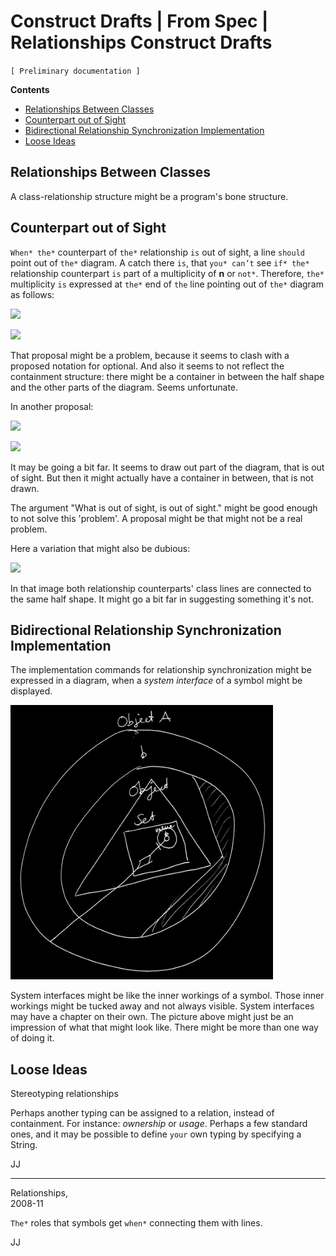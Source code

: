 ﻿Construct Drafts | From Spec | Relationships Construct Drafts
=============================================================

`[ Preliminary documentation ]`

__Contents__

- [Relationships Between Classes](#relationships-between-classes)
- [Counterpart out of Sight](#counterpart-out-of-sight)
- [Bidirectional Relationship Synchronization Implementation](#bidirectional-relationship-synchronization-implementation)
- [Loose Ideas](#loose-ideas)

## Relationships Between Classes

A class-relationship structure might be a program's bone structure.

## Counterpart out of Sight

`When* the*` counterpart of `the*` relationship `is` out of sight, a line `should` point out of `the*` diagram. A catch there `is`, that `you* can’t` see `if* the*` relationship counterpart `is` part of a multiplicity of __n__ or `not*`. Therefore, `the*` multiplicity `is` expressed at `the*` end of `the` line pointing out of `the*` diagram as follows:

![](images/1.%20Relationships%20Construct%20Drafts.011.png)

![](images/1.%20Relationships%20Construct%20Drafts.012.png)

That proposal might be a problem, because it seems to clash with a proposed notation for optional. And also it seems to not reflect the containment structure: there might be a container in between the half shape and the other parts of the diagram. Seems unfortunate.

In another proposal:

![](images/1.%20Relationships%20Construct%20Drafts.013.png)

![](images/1.%20Relationships%20Construct%20Drafts.014.png)

It may be going a bit far. It seems to draw out part of the diagram, that is out of sight. But then it might actually have a container in between, that is not drawn.

The argument "What is out of sight, is out of sight." might be good enough to not solve this 'problem'. A proposal might be that might not be a real problem.

Here a variation that might also be dubious:

![](images/1.%20Relationships%20Construct%20Drafts.015.png)

In that image both relationship counterparts' class lines are connected to the same half shape. It might go a bit far in suggesting something it's not.

## Bidirectional Relationship Synchronization Implementation

The implementation commands for relationship synchronization might be expressed in a diagram, when a *system interface* of a symbol might be displayed.

<img src="images/1.%20Relationships.028.png" width="420" />

System interfaces might be like the inner workings of a symbol. Those inner workings might be tucked away and not always visible. System interfaces may have a chapter on their own. The picture above might just be an impression of what that might look like. There might be more than one way of doing it.

## Loose Ideas

Stereotyping relationships

Perhaps another typing can be assigned to a relation, instead of containment. For instance: *ownership* or *usage*. Perhaps a few standard ones, and it may be possible to define `your` own typing by specifying a String.

JJ

-----

Relationships,  
2008-11

`The*` roles that symbols get `when*` connecting them with lines.

JJ